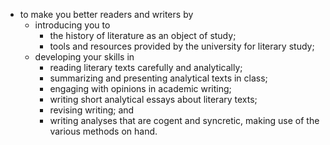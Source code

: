 * to make you better readers and writers by
    * introducing you to 
        * the history of literature as an object of study;
        * tools and resources provided by the university for literary study;
    * developing your skills in
        * reading literary texts carefully and analytically;
        * summarizing and presenting analytical texts in class;
        * engaging with opinions in academic writing;
        * writing short analytical essays about literary texts;
        * revising writing; and
        * writing analyses that are cogent and syncretic, making use of the various methods on hand.

